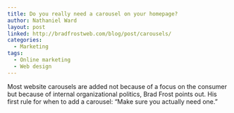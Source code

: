 ```yaml
---
title: Do you really need a carousel on your homepage?
author: Nathaniel Ward
layout: post
linked: http://bradfrostweb.com/blog/post/carousels/
categories:
  - Marketing
tags:
  - Online marketing
  - Web design
---
```

Most website carousels are added not because of a focus on the consumer but because of internal organizational politics, Brad Frost points out. His first rule for when to add a carousel: “Make sure you actually need one.”